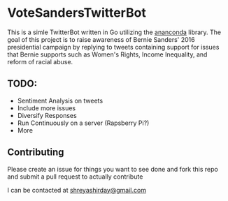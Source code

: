 VoteSandersTwitterBot
=====================

This is a simle TwitterBot written in Go utilizing the [ananconda]("http://www.github.com/ChimeraCoder/anaconda") library. The goal of this project is to raise awareness of Bernie Sanders' 2016 presidential campaign by replying to tweets containing support for issues that Bernie supports such as Women's Rights, Income Inequality, and reform of racial abuse.


## TODO:

* Sentiment Analysis on tweets
* Include more issues
* Diversify Responses
* Run Continuously on a server (Rapsberry Pi?)
* More

## Contributing

Please create an issue for things you want to see done and fork this repo and submit a pull request to actually contribute

I can be contacted at shreyashirday@gmail.com
